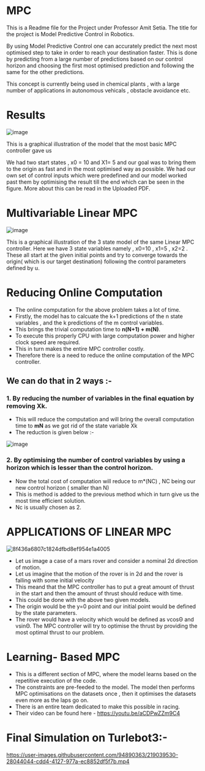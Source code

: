 # MPC 

This is a Readme file for the Project under Professor Amit Setia. 
The title for the project is Model Predictive Control in Robotics.

By using Model Predictive Control one can accurately predict the next most optimised step to take in order to reach your destination faster. 
This is done by predicting from a large number of predictions based on our control horizon and choosing the first most optimised prediction and following the same
for the other predictions. 

This concept is currently being used in chemical plants , with a large number of applications in autonomous vehicals , obstacle avoidance etc.

# Results

![image](https://user-images.githubusercontent.com/94890363/204078094-972ae6ae-9683-4c65-b6b0-8c51960628e3.png)
 

This is a graphical illustration of the model that the most basic MPC controller gave us 

We had two start states , x0 = 10 and X1= 5 and our goal was to bring them to the origin as fast and in the most optimised way as possible.
We had our own set of control inputs which were predefined and our model worked past them by optimising the result till the end which can be seen in the figure.
More about this can be read in the Uploaded PDF. 

# Multivariable Linear MPC

![image](https://user-images.githubusercontent.com/94890363/204093927-9c9df760-823d-4871-b293-52371e5130e4.png)

This is a graphical illustration of the 3 state model of the same Linear MPC controller. 
Here we have 3 state variables namely , x0=10 , x1=5 , x2=2 . 
These all start at the given initial points and try to converge towards the origin( which is our target destination) following the control parameters defined by u.

# Reducing Online Computation 

* The online computation for the above problem takes a lot of time.
* Firstly, the model has to calcuate the k+1 predictions of the n state variables , and the k predictions of the m control variables. 
* This brings the trivial computation time to **n(N+1) + m(N)**. 
* To execute this properly CPU with large computation power and higher clock speed are required. 
* This in turn makes the entire MPC controller costly.  
* Therefore there is a need to reduce the online computation of the MPC controller.

## We can do that in 2 ways :- 

### 1. By reducing the number of variables in the final equation by removing Xk. 
  * This will reduce the computation and will bring the overall computation time to **mN** as we got rid of the state variable Xk
  * The reduction is given below :-
  
   ![image](https://user-images.githubusercontent.com/94890363/205126679-a1f3429c-87db-40df-a86e-ef47405c8031.png)
   
### 2. By optimising the number of control variables by using a horizon which is lesser than the control horizon.
  * Now the total cost of computation will reduce to m*(NC) , NC being our new control horizon ( smaller than N) 
  * This is method is added to the previous method which in turn give us the most time efficient solution.
  * Nc is usually chosen as 2. 


 

# APPLICATIONS OF LINEAR MPC 

![8f436a6807c1824dfbd8ef954e1a4005](https://user-images.githubusercontent.com/94890363/204094907-5eafb1c0-9e88-4ad0-8577-8af0c207693f.gif)



* Let us image a case of a mars rover and consider a nominal 2d direction of motion. 
* Let us imagine that the motion of the rover is in 2d and the rover is falling with some initial velocity 
* This meand that the MPC controller has to put a great amount of thrust in the start and then the amount of thrust should reduce with time.
* This could be done with the above two given models.
* The origin would be the y=0 point and our initial point would be defined by the state parameters.
* The rover would have a velocity which would be defined as vcosΘ and vsinΘ. The MPC controller will try to optimise the thrust by providing the most optimal thrust to our problem.

# Learning- Based MPC 

* This is a different section of MPC, where the model learns based on the repetitive execution of the code. 
* The constraints are pre-feeded to the model. The model then performs MPC optimisations on the datasets once , then it optimises the datasets even more as the laps go on. 
* There is an entire team dedicated to make this possible in racing. 
* Their video can be found here - https://youtu.be/aCDPwZZm9C4

# Final Simulation on Turlebot3:-


https://user-images.githubusercontent.com/94890363/219039530-28044044-cdd4-4127-977a-ec8852df5f7b.mp4



